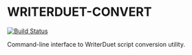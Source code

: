 # WRITERDUET-CONVERT

[![Build Status](https://secure.travis-ci.org/shootthemoonfilms/writerduet-convert.png)](http://travis-ci.org/shootthemoonfilms/writerduet-convert)

Command-line interface to WriterDuet script conversion utility.

